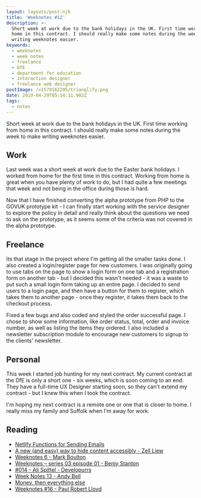 ```yaml
---
layout: layouts/post.njk
title: 'Weeknotes #12'
description: >-
  Short week at work due to the bank holidays in the UK. First time working from
  home in this contract. I should really make some notes during the week to make
  writing weeknotes easier.
keywords:
  - weeknotes
  - week notes
  - freelance
  - DfE
  - department for education
  - interaction designer
  - freelance web designer
postImage: /v1579162295/trianglify.png
date: 2019-04-29T05:54:31.902Z
tags:
  - notes
---
```

Short week at work due to the bank holidays in the UK. First time working from home in this contract. I should really make some notes during the week to make writing weeknotes easier.

## Work

Last week was a short week at work due to the Easter bank holidays. I worked from home for the first time in this contract. Working from home is great when you have plenty of work to do, but I had quite a few meetings that week and not being in the office during those is hard.

Now that I have finished converting the alpha prototype from PHP to the GOVUK prototype kit - I can finally start working with the service designer to explore the policy in detail and really think about the questions we need to ask on the prototype, as it seems some of the criteria was not covered in the alpha prototype.

## Freelance
Its that stage in the project where I'm getting all the smaller tasks done. I also created a login/register page for new customers. I was originally going to use tabs on the page to show a login form on one tab and a registration form on another tab - but I decided this wasn't needed - it was a waste to put such a small login form taking up an entire page. I decided to send users to a login page, and then have a button for them to register, which takes them to another page - once they register, it takes them back to the checkout process.

Fixed a few bugs and also coded and styled the order successful page. I chose to show some information, like order status, total, order and invoice number, as well as listing the items they ordered. I also included a newsletter subscription module to encourage new customers to signup to the clients' newsletter.

## Personal

This week I started job hunting for my next contract. My current contract at the DfE is only a short one - six weeks, which is soon coming to an end. They have a full-time UX Designer starting soon, so they can't extend my contract - but I knew this when I took the contract.

I'm hoping my next contract is a remote one or one that is closer to home. I really miss my family and Suffolk when I'm away for work.

## Reading

- [Netlify Functions for Sending Emails](https://css-tricks.com/netlify-functions-for-sending-emails/ "Netlify Functions for Sending Emails")
- [A new (and easy) way to hide content accessibly - Zell Liew](https://zellwk.com/blog/hide-content-accessibly/ "A new (and easy) way to hide content accessibly | Zell Liew")
- [Weeknotes 6 - Mark Boulton](https://markboulton.co.uk/ "Weeknotes 6")
- [Weeknotes – series 03 episode 01 - Benjy Stanton](https://www.benjystanton.co.uk/blog/weeknotes-series-03-episode-01/ "Weeknotes – series 03 episode 01 – Benjy Stanton")
- [#014 - Ali Spittel - Developurrs](https://developur.rs/posts/ali-spittel/ "#014 - Ali Spittel - Developurrs")
- [Week Notes 13 - Andy Bell](https://andy-bell.design/wrote/week-notes-13/ "Week Notes 13 - Andy Bell")
- [Money, then everything else](https://mailchi.mp/pjrvs/money-then-everything-else?e=d323ecd773 "Money, then everything else")
- [Weeknotes #16 - Paul Robert Lloyd](https://paulrobertlloyd.com/2019/04/weeknotes_16 "Weeknotes #16")
